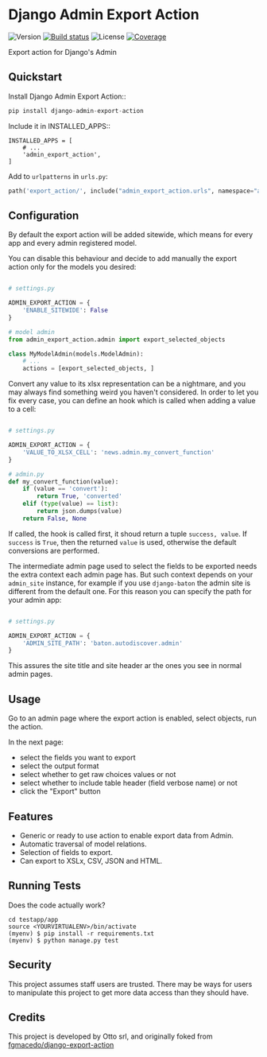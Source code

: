 # Django Admin Export Action

![Version](https://img.shields.io/github/v/tag/otto-torino/django-admin-export-action?label=version)
[![Build status](https://app.travis-ci.com/otto-torino/django-admin-export-action.svg?token=fp5hqwJQgwHKLpsjsZ3L&branch=master)](https://travis-ci.com/github/otto-torino/django-admin-export-action)
![License](https://img.shields.io/github/license/otto-torino/django-admin-export-action)
[![Coverage](https://codecov.io/gh/otto-torino/django-admin-export-action/branch/master/graph/badge.svg)](https://codecov.io/gh/otto-torino/django-admin-export-action)

Export action for Django's Admin

## Quickstart

Install Django Admin Export Action::

``` python
pip install django-admin-export-action
```

Include it in INSTALLED_APPS::

```
INSTALLED_APPS = [
    # ...
    'admin_export_action',
]
```

Add to `urlpatterns` in `urls.py`:

``` python
path('export_action/', include("admin_export_action.urls", namespace="admin_export_action")),
```

## Configuration

By default the export action will be added sitewide, which means for every app and every admin registered model.

You can disable this behaviour and decide to add manually the export action only for the models you desired:

``` python

# settings.py

ADMIN_EXPORT_ACTION = {
    'ENABLE_SITEWIDE': False
}

# model admin
from admin_export_action.admin import export_selected_objects

class MyModelAdmin(models.ModelAdmin):
    # ...
    actions = [export_selected_objects, ]

```

Convert any value to its xlsx representation can be a nightmare, and you may always find something weird you haven't considered.
In order to let you fix every case, you can define an hook which is called when adding a value to a cell:

``` python

# settings.py

ADMIN_EXPORT_ACTION = {
    'VALUE_TO_XLSX_CELL': 'news.admin.my_convert_function'
}

# admin.py
def my_convert_function(value):
    if (value == 'convert'):
        return True, 'converted'
    elif (type(value) == list):
        return json.dumps(value)
    return False, None
```

If called, the hook is called first, it shoud return a tuple `success, value`. If `success` is `True`, then the returned `value` is used, otherwise the default conversions are performed.

The intermediate admin page used to select the fields to be exported needs the extra context each admin page has. But such context depends on your `admin_site` instance, for example if you use `django-baton` the admin site is different from the default one.
For this reason you can specify the path for your admin app:

``` python

# settings.py

ADMIN_EXPORT_ACTION = {
    'ADMIN_SITE_PATH': 'baton.autodiscover.admin'
}
```

This assures the site title and site header ar the ones you see in normal admin pages.

## Usage

Go to an admin page where the export action is enabled, select objects, run the action.

In the next page:

- select the fields you want to export
- select the output format
- select whether to get raw choices values or not
- select whether to include table header (field verbose name) or not
- click the "Export" button

## Features

- Generic or ready to use action to enable export data from Admin.
- Automatic traversal of model relations.
- Selection of fields to export.
- Can export to XSLx, CSV, JSON and HTML.

## Running Tests

Does the code actually work?

    cd testapp/app
    source <YOURVIRTUALENV>/bin/activate
    (myenv) $ pip install -r requirements.txt
    (myenv) $ python manage.py test

## Security

This project assumes staff users are trusted. There may be ways for users to manipulate this project to get more data access than they should have.

## Credits

This project is developed by Otto srl, and originally foked from [fgmacedo/django-export-action](https://github.com/fgmacedo/django-export-action)
